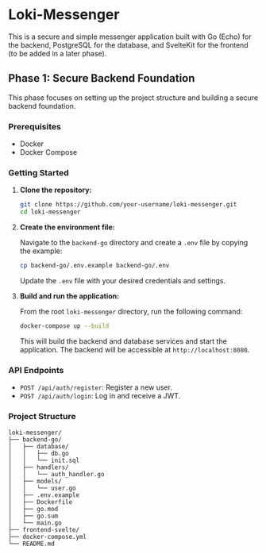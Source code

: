 # Loki-Messenger

This is a secure and simple messenger application built with Go (Echo) for the backend, PostgreSQL for the database, and SvelteKit for the frontend (to be added in a later phase).

## Phase 1: Secure Backend Foundation

This phase focuses on setting up the project structure and building a secure backend foundation.

### Prerequisites

-   Docker
-   Docker Compose

### Getting Started

1.  **Clone the repository:**

    ```bash
    git clone https://github.com/your-username/loki-messenger.git
    cd loki-messenger
    ```

2.  **Create the environment file:**

    Navigate to the `backend-go` directory and create a `.env` file by copying the example:

    ```bash
    cp backend-go/.env.example backend-go/.env
    ```

    Update the `.env` file with your desired credentials and settings.

3.  **Build and run the application:**

    From the root `loki-messenger` directory, run the following command:

    ```bash
    docker-compose up --build
    ```

    This will build the backend and database services and start the application. The backend will be accessible at `http://localhost:8080`.

### API Endpoints

-   `POST /api/auth/register`: Register a new user.
-   `POST /api/auth/login`: Log in and receive a JWT.

### Project Structure

```
loki-messenger/
├── backend-go/
│   ├── database/
│   │   ├── db.go
│   │   └── init.sql
│   ├── handlers/
│   │   └── auth_handler.go
│   ├── models/
│   │   └── user.go
│   ├── .env.example
│   ├── Dockerfile
│   ├── go.mod
│   ├── go.sum
│   └── main.go
├── frontend-svelte/
├── docker-compose.yml
└── README.md
```